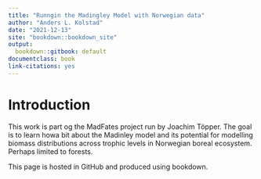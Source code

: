 ```yaml
--- 
title: "Runngin the Madingley Model with Norwegian data"
author: "Anders L. Kolstad"
date: "2021-12-13"
site: "bookdown::bookdown_site"
output:
  bookdown::gitbook: default
documentclass: book
link-citations: yes
---
```


# Introduction

This work is part og the MadFates project run by Joachim Töpper. The goal is to learn howa bit about the Madinley model and its potential for modelling biomass distributions across trophic levels in Norwegian boreal ecosystem. Perhaps limited to forests.

This page is hosted in GitHub and produced using bookdown.



